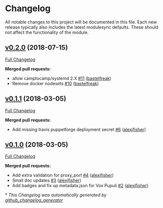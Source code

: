 # Changelog

All notable changes to this project will be documented in this file.
Each new release typically also includes the latest modulesync defaults.
These should not affect the functionality of the module.

## [v0.2.0](https://github.com/voxpupuli/puppet-appd_db_agent/tree/v0.2.0) (2018-07-15)

[Full Changelog](https://github.com/voxpupuli/puppet-appd_db_agent/compare/v0.1.1...v0.2.0)

**Merged pull requests:**

- allow camptocamp/systemd 2.X [\#11](https://github.com/voxpupuli/puppet-appd_db_agent/pull/11) ([bastelfreak](https://github.com/bastelfreak))
- Remove docker nodesets [\#10](https://github.com/voxpupuli/puppet-appd_db_agent/pull/10) ([bastelfreak](https://github.com/bastelfreak))

## [v0.1.1](https://github.com/voxpupuli/puppet-appd_db_agent/tree/v0.1.1) (2018-03-05)

[Full Changelog](https://github.com/voxpupuli/puppet-appd_db_agent/compare/v0.1.0...v0.1.1)

**Merged pull requests:**

- Add missing travis puppetforge deployment secret [\#6](https://github.com/voxpupuli/puppet-appd_db_agent/pull/6) ([alexjfisher](https://github.com/alexjfisher))

## [v0.1.0](https://github.com/voxpupuli/puppet-appd_db_agent/tree/v0.1.0) (2018-03-05)

[Full Changelog](https://github.com/voxpupuli/puppet-appd_db_agent/compare/38d9ce81db90939c7140a542d6e6d69d26233a17...v0.1.0)

**Merged pull requests:**

- Add extra validation for proxy\_port [\#4](https://github.com/voxpupuli/puppet-appd_db_agent/pull/4) ([alexjfisher](https://github.com/alexjfisher))
- Small doc updates [\#3](https://github.com/voxpupuli/puppet-appd_db_agent/pull/3) ([alexjfisher](https://github.com/alexjfisher))
- Add badges and fix up metadata.json for Vox Pupuli [\#2](https://github.com/voxpupuli/puppet-appd_db_agent/pull/2) ([alexjfisher](https://github.com/alexjfisher))



\* *This Changelog was automatically generated by [github_changelog_generator](https://github.com/skywinder/Github-Changelog-Generator)*
